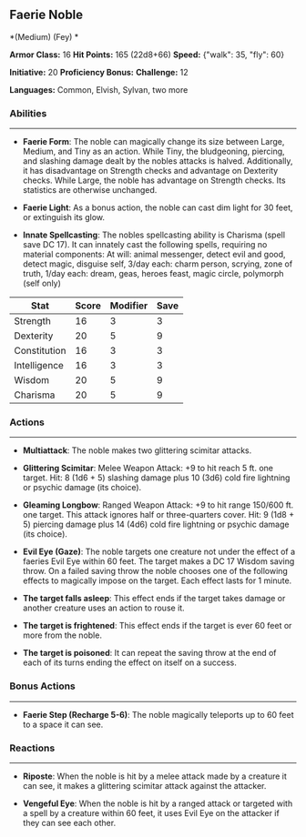 ## Faerie Noble
*(Medium) (Fey) *

**Armor Class:** 16
**Hit Points:** 165 (22d8+66)
**Speed:** {"walk": 35, "fly": 60}

**Initiative:** 20
**Proficiency Bonus:**
**Challenge:** 12

**Languages:** Common, Elvish, Sylvan, two more

### Abilities
 --- 
- **Faerie Form**: The noble can magically change its size between Large, Medium, and Tiny as an action. While Tiny, the bludgeoning, piercing, and slashing damage dealt by the nobles attacks is halved. Additionally, it has disadvantage on Strength checks and advantage on Dexterity checks. While Large, the noble has advantage on Strength checks. Its statistics are otherwise unchanged.

- **Faerie Light**: As a bonus action, the noble can cast dim light for 30 feet, or extinguish its glow.

- **Innate Spellcasting**: The nobles spellcasting ability is Charisma (spell save DC 17). It can innately cast the following spells, requiring no material components: At will: animal messenger, detect evil and good, detect magic, disguise self, 3/day each: charm person, scrying, zone of truth, 1/day each: dream, geas, heroes feast, magic circle, polymorph (self only)



| Stat | Score | Modifier | Save |
| ---- | ---- | ---- | ---- |
| Strength | 16 | 3 | 3 |
| Dexterity | 20 | 5 | 9 |
| Constitution | 16 | 3 | 3 |
| Intelligence | 16 | 3 | 3 |
| Wisdom | 20 | 5 | 9 |
| Charisma | 20 | 5 | 9 |

### Actions
 --- 
- **Multiattack**: The noble makes two glittering scimitar attacks.

- **Glittering Scimitar**: Melee Weapon Attack: +9 to hit  reach 5 ft.  one target. Hit: 8 (1d6 + 5) slashing damage plus 10 (3d6) cold  fire  lightning  or psychic damage (its choice).

- **Gleaming Longbow**: Ranged Weapon Attack: +9 to hit  range 150/600 ft.  one target. This attack ignores half or three-quarters cover. Hit: 9 (1d8 + 5) piercing damage plus 14 (4d6) cold  fire  lightning  or psychic damage (its choice).

- **Evil Eye (Gaze)**: The noble targets one creature not under the effect of a faeries Evil Eye within 60 feet. The target makes a DC 17 Wisdom saving throw. On a failed saving throw  the noble chooses one of the following effects to magically impose on the target. Each effect lasts for 1 minute.

- **The target falls asleep**: This effect ends if the target takes damage or another creature uses an action to rouse it.

- **The target is frightened**: This effect ends if the target is ever 60 feet or more from the noble.

- **The target is poisoned**: It can repeat the saving throw at the end of each of its turns  ending the effect on itself on a success.

### Bonus Actions
 --- 
- **Faerie Step (Recharge 5-6)**: The noble magically teleports up to 60 feet to a space it can see.

### Reactions
 --- 
- **Riposte**: When the noble is hit by a melee attack made by a creature it can see, it makes a glittering scimitar attack against the attacker.

- **Vengeful Eye**: When the noble is hit by a ranged attack or targeted with a spell by a creature within 60 feet, it uses Evil Eye on the attacker if they can see each other.

